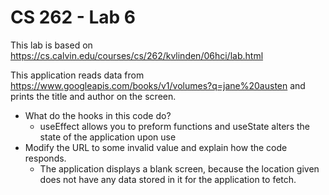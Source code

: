 # CS 262 - Lab 6
This lab is based on https://cs.calvin.edu/courses/cs/262/kvlinden/06hci/lab.html

This application reads data from https://www.googleapis.com/books/v1/volumes?q=jane%20austen and prints the title and author on the screen.

* What do the hooks in this code do?
  * useEffect allows you to preform functions and useState alters the state of the application upon use
* Modify the URL to some invalid value and explain how the code responds.
  * The application displays a blank screen, because the location given does not have any data stored in it for the application to fetch.
